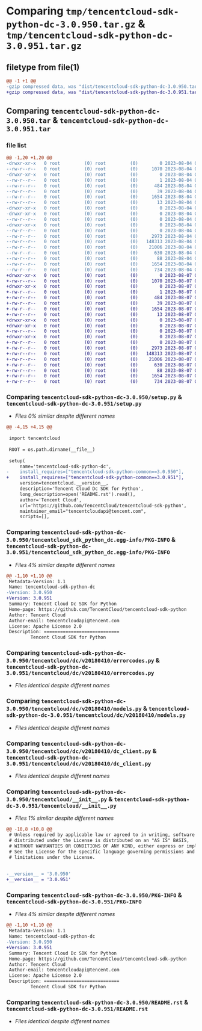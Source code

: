 # Comparing `tmp/tencentcloud-sdk-python-dc-3.0.950.tar.gz` & `tmp/tencentcloud-sdk-python-dc-3.0.951.tar.gz`

## filetype from file(1)

```diff
@@ -1 +1 @@
-gzip compressed data, was "dist/tencentcloud-sdk-python-dc-3.0.950.tar", last modified: Fri Aug  4 00:25:15 2023, max compression
+gzip compressed data, was "dist/tencentcloud-sdk-python-dc-3.0.951.tar", last modified: Mon Aug  7 00:25:03 2023, max compression
```

## Comparing `tencentcloud-sdk-python-dc-3.0.950.tar` & `tencentcloud-sdk-python-dc-3.0.951.tar`

### file list

```diff
@@ -1,20 +1,20 @@
-drwxr-xr-x   0 root         (0) root         (0)        0 2023-08-04 00:25:15.000000 tencentcloud-sdk-python-dc-3.0.950/
--rw-r--r--   0 root         (0) root         (0)     1070 2023-08-04 00:25:14.000000 tencentcloud-sdk-python-dc-3.0.950/setup.py
-drwxr-xr-x   0 root         (0) root         (0)        0 2023-08-04 00:25:15.000000 tencentcloud-sdk-python-dc-3.0.950/tencentcloud_sdk_python_dc.egg-info/
--rw-r--r--   0 root         (0) root         (0)        1 2023-08-04 00:25:15.000000 tencentcloud-sdk-python-dc-3.0.950/tencentcloud_sdk_python_dc.egg-info/dependency_links.txt
--rw-r--r--   0 root         (0) root         (0)      484 2023-08-04 00:25:15.000000 tencentcloud-sdk-python-dc-3.0.950/tencentcloud_sdk_python_dc.egg-info/SOURCES.txt
--rw-r--r--   0 root         (0) root         (0)       39 2023-08-04 00:25:15.000000 tencentcloud-sdk-python-dc-3.0.950/tencentcloud_sdk_python_dc.egg-info/requires.txt
--rw-r--r--   0 root         (0) root         (0)     1654 2023-08-04 00:25:15.000000 tencentcloud-sdk-python-dc-3.0.950/tencentcloud_sdk_python_dc.egg-info/PKG-INFO
--rw-r--r--   0 root         (0) root         (0)       13 2023-08-04 00:25:15.000000 tencentcloud-sdk-python-dc-3.0.950/tencentcloud_sdk_python_dc.egg-info/top_level.txt
-drwxr-xr-x   0 root         (0) root         (0)        0 2023-08-04 00:25:15.000000 tencentcloud-sdk-python-dc-3.0.950/tencentcloud/
-drwxr-xr-x   0 root         (0) root         (0)        0 2023-08-04 00:25:15.000000 tencentcloud-sdk-python-dc-3.0.950/tencentcloud/dc/
--rw-r--r--   0 root         (0) root         (0)        0 2023-08-04 00:25:14.000000 tencentcloud-sdk-python-dc-3.0.950/tencentcloud/dc/__init__.py
-drwxr-xr-x   0 root         (0) root         (0)        0 2023-08-04 00:25:15.000000 tencentcloud-sdk-python-dc-3.0.950/tencentcloud/dc/v20180410/
--rw-r--r--   0 root         (0) root         (0)        0 2023-08-04 00:25:14.000000 tencentcloud-sdk-python-dc-3.0.950/tencentcloud/dc/v20180410/__init__.py
--rw-r--r--   0 root         (0) root         (0)     2973 2023-08-04 00:25:14.000000 tencentcloud-sdk-python-dc-3.0.950/tencentcloud/dc/v20180410/errorcodes.py
--rw-r--r--   0 root         (0) root         (0)   148313 2023-08-04 00:25:14.000000 tencentcloud-sdk-python-dc-3.0.950/tencentcloud/dc/v20180410/models.py
--rw-r--r--   0 root         (0) root         (0)    21006 2023-08-04 00:25:14.000000 tencentcloud-sdk-python-dc-3.0.950/tencentcloud/dc/v20180410/dc_client.py
--rw-r--r--   0 root         (0) root         (0)      630 2023-08-04 00:25:14.000000 tencentcloud-sdk-python-dc-3.0.950/tencentcloud/__init__.py
--rw-r--r--   0 root         (0) root         (0)       88 2023-08-04 00:25:15.000000 tencentcloud-sdk-python-dc-3.0.950/setup.cfg
--rw-r--r--   0 root         (0) root         (0)     1654 2023-08-04 00:25:15.000000 tencentcloud-sdk-python-dc-3.0.950/PKG-INFO
--rw-r--r--   0 root         (0) root         (0)      734 2023-08-04 00:25:14.000000 tencentcloud-sdk-python-dc-3.0.950/README.rst
+drwxr-xr-x   0 root         (0) root         (0)        0 2023-08-07 00:25:03.000000 tencentcloud-sdk-python-dc-3.0.951/
+-rw-r--r--   0 root         (0) root         (0)     1070 2023-08-07 00:25:03.000000 tencentcloud-sdk-python-dc-3.0.951/setup.py
+drwxr-xr-x   0 root         (0) root         (0)        0 2023-08-07 00:25:03.000000 tencentcloud-sdk-python-dc-3.0.951/tencentcloud_sdk_python_dc.egg-info/
+-rw-r--r--   0 root         (0) root         (0)        1 2023-08-07 00:25:03.000000 tencentcloud-sdk-python-dc-3.0.951/tencentcloud_sdk_python_dc.egg-info/dependency_links.txt
+-rw-r--r--   0 root         (0) root         (0)      484 2023-08-07 00:25:03.000000 tencentcloud-sdk-python-dc-3.0.951/tencentcloud_sdk_python_dc.egg-info/SOURCES.txt
+-rw-r--r--   0 root         (0) root         (0)       39 2023-08-07 00:25:03.000000 tencentcloud-sdk-python-dc-3.0.951/tencentcloud_sdk_python_dc.egg-info/requires.txt
+-rw-r--r--   0 root         (0) root         (0)     1654 2023-08-07 00:25:03.000000 tencentcloud-sdk-python-dc-3.0.951/tencentcloud_sdk_python_dc.egg-info/PKG-INFO
+-rw-r--r--   0 root         (0) root         (0)       13 2023-08-07 00:25:03.000000 tencentcloud-sdk-python-dc-3.0.951/tencentcloud_sdk_python_dc.egg-info/top_level.txt
+drwxr-xr-x   0 root         (0) root         (0)        0 2023-08-07 00:25:03.000000 tencentcloud-sdk-python-dc-3.0.951/tencentcloud/
+drwxr-xr-x   0 root         (0) root         (0)        0 2023-08-07 00:25:03.000000 tencentcloud-sdk-python-dc-3.0.951/tencentcloud/dc/
+-rw-r--r--   0 root         (0) root         (0)        0 2023-08-07 00:25:03.000000 tencentcloud-sdk-python-dc-3.0.951/tencentcloud/dc/__init__.py
+drwxr-xr-x   0 root         (0) root         (0)        0 2023-08-07 00:25:03.000000 tencentcloud-sdk-python-dc-3.0.951/tencentcloud/dc/v20180410/
+-rw-r--r--   0 root         (0) root         (0)        0 2023-08-07 00:25:03.000000 tencentcloud-sdk-python-dc-3.0.951/tencentcloud/dc/v20180410/__init__.py
+-rw-r--r--   0 root         (0) root         (0)     2973 2023-08-07 00:25:03.000000 tencentcloud-sdk-python-dc-3.0.951/tencentcloud/dc/v20180410/errorcodes.py
+-rw-r--r--   0 root         (0) root         (0)   148313 2023-08-07 00:25:03.000000 tencentcloud-sdk-python-dc-3.0.951/tencentcloud/dc/v20180410/models.py
+-rw-r--r--   0 root         (0) root         (0)    21006 2023-08-07 00:25:03.000000 tencentcloud-sdk-python-dc-3.0.951/tencentcloud/dc/v20180410/dc_client.py
+-rw-r--r--   0 root         (0) root         (0)      630 2023-08-07 00:25:03.000000 tencentcloud-sdk-python-dc-3.0.951/tencentcloud/__init__.py
+-rw-r--r--   0 root         (0) root         (0)       88 2023-08-07 00:25:03.000000 tencentcloud-sdk-python-dc-3.0.951/setup.cfg
+-rw-r--r--   0 root         (0) root         (0)     1654 2023-08-07 00:25:03.000000 tencentcloud-sdk-python-dc-3.0.951/PKG-INFO
+-rw-r--r--   0 root         (0) root         (0)      734 2023-08-07 00:25:03.000000 tencentcloud-sdk-python-dc-3.0.951/README.rst
```

### Comparing `tencentcloud-sdk-python-dc-3.0.950/setup.py` & `tencentcloud-sdk-python-dc-3.0.951/setup.py`

 * *Files 0% similar despite different names*

```diff
@@ -4,15 +4,15 @@
 
 import tencentcloud
 
 ROOT = os.path.dirname(__file__)
 
 setup(
     name='tencentcloud-sdk-python-dc',
-    install_requires=["tencentcloud-sdk-python-common==3.0.950"],
+    install_requires=["tencentcloud-sdk-python-common==3.0.951"],
     version=tencentcloud.__version__,
     description='Tencent Cloud Dc SDK for Python',
     long_description=open('README.rst').read(),
     author='Tencent Cloud',
     url='https://github.com/TencentCloud/tencentcloud-sdk-python',
     maintainer_email="tencentcloudapi@tencent.com",
     scripts=[],
```

### Comparing `tencentcloud-sdk-python-dc-3.0.950/tencentcloud_sdk_python_dc.egg-info/PKG-INFO` & `tencentcloud-sdk-python-dc-3.0.951/tencentcloud_sdk_python_dc.egg-info/PKG-INFO`

 * *Files 4% similar despite different names*

```diff
@@ -1,10 +1,10 @@
 Metadata-Version: 1.1
 Name: tencentcloud-sdk-python-dc
-Version: 3.0.950
+Version: 3.0.951
 Summary: Tencent Cloud Dc SDK for Python
 Home-page: https://github.com/TencentCloud/tencentcloud-sdk-python
 Author: Tencent Cloud
 Author-email: tencentcloudapi@tencent.com
 License: Apache License 2.0
 Description: ============================
         Tencent Cloud SDK for Python
```

### Comparing `tencentcloud-sdk-python-dc-3.0.950/tencentcloud/dc/v20180410/errorcodes.py` & `tencentcloud-sdk-python-dc-3.0.951/tencentcloud/dc/v20180410/errorcodes.py`

 * *Files identical despite different names*

### Comparing `tencentcloud-sdk-python-dc-3.0.950/tencentcloud/dc/v20180410/models.py` & `tencentcloud-sdk-python-dc-3.0.951/tencentcloud/dc/v20180410/models.py`

 * *Files identical despite different names*

### Comparing `tencentcloud-sdk-python-dc-3.0.950/tencentcloud/dc/v20180410/dc_client.py` & `tencentcloud-sdk-python-dc-3.0.951/tencentcloud/dc/v20180410/dc_client.py`

 * *Files identical despite different names*

### Comparing `tencentcloud-sdk-python-dc-3.0.950/tencentcloud/__init__.py` & `tencentcloud-sdk-python-dc-3.0.951/tencentcloud/__init__.py`

 * *Files 1% similar despite different names*

```diff
@@ -10,8 +10,8 @@
 # Unless required by applicable law or agreed to in writing, software
 # distributed under the License is distributed on an "AS IS" BASIS,
 # WITHOUT WARRANTIES OR CONDITIONS OF ANY KIND, either express or implied.
 # See the License for the specific language governing permissions and
 # limitations under the License.
 
 
-__version__ = '3.0.950'
+__version__ = '3.0.951'
```

### Comparing `tencentcloud-sdk-python-dc-3.0.950/PKG-INFO` & `tencentcloud-sdk-python-dc-3.0.951/PKG-INFO`

 * *Files 4% similar despite different names*

```diff
@@ -1,10 +1,10 @@
 Metadata-Version: 1.1
 Name: tencentcloud-sdk-python-dc
-Version: 3.0.950
+Version: 3.0.951
 Summary: Tencent Cloud Dc SDK for Python
 Home-page: https://github.com/TencentCloud/tencentcloud-sdk-python
 Author: Tencent Cloud
 Author-email: tencentcloudapi@tencent.com
 License: Apache License 2.0
 Description: ============================
         Tencent Cloud SDK for Python
```

### Comparing `tencentcloud-sdk-python-dc-3.0.950/README.rst` & `tencentcloud-sdk-python-dc-3.0.951/README.rst`

 * *Files identical despite different names*

